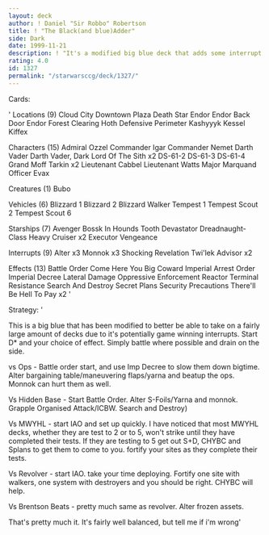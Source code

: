 ```yaml
---
layout: deck
author: ! Daniel "Sir Robbo" Robertson
title: ! "The Black(and blue)Adder"
side: Dark
date: 1999-11-21
description: ! "It's a modified big blue deck that adds some interrupt support to better take on ops, hidden base etc."
rating: 4.0
id: 1327
permalink: "/starwarsccg/deck/1327/"
---
```

Cards: 

'
Locations (9)
Cloud City Downtown Plaza
Death Star
Endor
Endor Back Door
Endor Forest Clearing
Hoth Defensive Perimeter
Kashyyyk
Kessel
Kiffex

Characters (15)
Admiral Ozzel
Commander Igar
Commander Nemet
Darth Vader
Darth Vader, Dark Lord Of The Sith  x2
DS-61-2
DS-61-3
DS-61-4
Grand Moff Tarkin  x2
Lieutenant Cabbel
Lieutenant Watts
Major Marquand
Officer Evax

Creatures (1)
Bubo

Vehicles (6)
Blizzard 1
Blizzard 2
Blizzard Walker
Tempest 1
Tempest Scout 2
Tempest Scout 6

Starships (7)
Avenger
Bossk In Hounds Tooth
Devastator
Dreadnaught-Class Heavy Cruiser  x2
Executor
Vengeance

Interrupts (9)
Alter  x3
Monnok	x3
Shocking Revelation
Twi'lek Advisor  x2

Effects (13)
Battle Order
Come Here You Big Coward
Imperial Arrest Order
Imperial Decree
Lateral Damage
Oppressive Enforcement
Reactor Terminal
Resistance
Search And Destroy
Secret Plans
Security Precautions
There'll Be Hell To Pay  x2
'

Strategy: '

This is a big blue that has been modified to better be able to take on a fairly large amount of decks due to it's potentially game winning interrupts. Start D* and your choice of effect. Simply battle where possible and drain on the side.

vs Ops - Battle order start, and use Imp Decree to slow them down bigtime. Alter bargaining table/maneuvering flaps/yarna and beatup the ops. Monnok can hurt them as well.

Vs Hidden Base - Start Battle Order. Alter S-Foils/Yarna and monnok. Grapple Organised Attack/ICBW. Search and Destroy)

Vs MWYHL - start IAO and set up quickly. I have noticed that most MWYHL decks, whether they are test to 2 or to 5, won't strike until they have completed their tests. If they are testing to 5 get out S+D, CHYBC and Splans to get them to come to you. fortify your sites as they complete their tests.

Vs Revolver - start IAO. take your time deploying. Fortify one site with walkers, one system with destroyers and you should be right. CHYBC will help.

Vs Brentson Beats - pretty much same as revolver. Alter frozen assets.

That's pretty much it. It's fairly well balanced, but tell me if i'm wrong'
